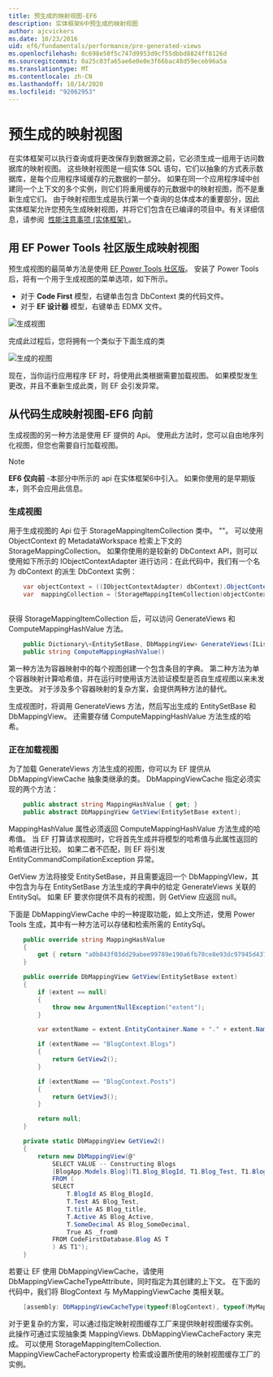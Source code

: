 ```yaml
---
title: 预生成的映射视图-EF6
description: 实体框架6中预生成的映射视图
author: ajcvickers
ms.date: 10/23/2016
uid: ef6/fundamentals/performance/pre-generated-views
ms.openlocfilehash: 0c698e50f5c747d9953d9cf55dbbd8824ff8126d
ms.sourcegitcommit: 0a25c03fa65ae6e0e0e3f66bac48d59eceb96a5a
ms.translationtype: MT
ms.contentlocale: zh-CN
ms.lasthandoff: 10/14/2020
ms.locfileid: "92062953"
---
```

# <a name="pre-generated-mapping-views"></a>预生成的映射视图
在实体框架可以执行查询或将更改保存到数据源之前，它必须生成一组用于访问数据库的映射视图。 这些映射视图是一组实体 SQL 语句，它们以抽象的方式表示数据库，是每个应用程序域缓存的元数据的一部分。 如果在同一个应用程序域中创建同一个上下文的多个实例，则它们将重用缓存的元数据中的映射视图，而不是重新生成它们。 由于映射视图生成是执行第一个查询的总体成本的重要部分，因此实体框架允许您预先生成映射视图，并将它们包含在已编译的项目中。有关详细信息，请参阅  [性能注意事项 (实体框架) ](xref:ef6/fundamentals/performance/perf-whitepaper)。

## <a name="generating-mapping-views-with-the-ef-power-tools-community-edition"></a>用 EF Power Tools 社区版生成映射视图

预生成视图的最简单方法是使用 [EF Power Tools 社区版](https://marketplace.visualstudio.com/items?itemName=ErikEJ.EntityFramework6PowerToolsCommunityEdition)。 安装了 Power Tools 后，将有一个用于生成视图的菜单选项，如下所示。

-   对于 **Code First** 模型，右键单击包含 DbContext 类的代码文件。
-   对于 **EF 设计器** 模型，右键单击 EDMX 文件。

![生成视图](~/ef6/media/generateviews.png)

完成此过程后，您将拥有一个类似于下面生成的类

![生成的视图](~/ef6/media/generatedviews.png)

现在，当你运行应用程序 EF 时，将使用此类根据需要加载视图。 如果模型发生更改，并且不重新生成此类，则 EF 会引发异常。

## <a name="generating-mapping-views-from-code---ef6-onwards"></a>从代码生成映射视图-EF6 向前

生成视图的另一种方法是使用 EF 提供的 Api。 使用此方法时，您可以自由地序列化视图，但您也需要自行加载视图。

> [!NOTE]
> **EF6 仅向前** -本部分中所示的 api 在实体框架6中引入。 如果你使用的是早期版本，则不会应用此信息。

### <a name="generating-views"></a>生成视图

用于生成视图的 Api 位于 StorageMappingItemCollection 类中。 ""。 可以使用 ObjectContext 的 MetadataWorkspace 检索上下文的 StorageMappingCollection。 如果你使用的是较新的 DbContext API，则可以使用如下所示的 IObjectContextAdapter 进行访问：在此代码中，我们有一个名为 dbContext 的派生 DbContext 实例：

``` csharp
    var objectContext = ((IObjectContextAdapter) dbContext).ObjectContext;
    var  mappingCollection = (StorageMappingItemCollection)objectContext.MetadataWorkspace
                                                                        .GetItemCollection(DataSpace.CSSpace);
```

获得 StorageMappingItemCollection 后，可以访问 GenerateViews 和 ComputeMappingHashValue 方法。

``` csharp
    public Dictionary\<EntitySetBase, DbMappingView> GenerateViews(IList<EdmSchemaError> errors)
    public string ComputeMappingHashValue()
```

第一种方法为容器映射中的每个视图创建一个包含条目的字典。 第二种方法为单个容器映射计算哈希值，并在运行时使用该方法验证模型是否自生成视图以来未发生更改。 对于涉及多个容器映射的复杂方案，会提供两种方法的替代。

生成视图时，将调用 GenerateViews 方法，然后写出生成的 EntitySetBase 和 DbMappingView。 还需要存储 ComputeMappingHashValue 方法生成的哈希。

### <a name="loading-views"></a>正在加载视图

为了加载 GenerateViews 方法生成的视图，你可以为 EF 提供从 DbMappingViewCache 抽象类继承的类。 DbMappingViewCache 指定必须实现的两个方法：

``` csharp
    public abstract string MappingHashValue { get; }
    public abstract DbMappingView GetView(EntitySetBase extent);
```

MappingHashValue 属性必须返回 ComputeMappingHashValue 方法生成的哈希值。 当 EF 打算请求视图时，它将首先生成并将模型的哈希值与此属性返回的哈希值进行比较。 如果二者不匹配，则 EF 将引发 EntityCommandCompilationException 异常。

GetView 方法将接受 EntitySetBase，并且需要返回一个 DbMappingVIew，其中包含为与在 EntitySetBase 方法生成的字典中的给定 GenerateViews 关联的 EntitySql。 如果 EF 要求你提供不具有的视图，则 GetView 应返回 null。

下面是 DbMappingViewCache 中的一种提取功能，如上文所述，使用 Power Tools 生成，其中有一种方法可以存储和检索所需的 EntitySql。

``` csharp
    public override string MappingHashValue
    {
        get { return "a0b843f03dd29abee99789e190a6fb70ce8e93dc97945d437d9a58fb8e2afd2e"; }
    }

    public override DbMappingView GetView(EntitySetBase extent)
    {
        if (extent == null)
        {
            throw new ArgumentNullException("extent");
        }

        var extentName = extent.EntityContainer.Name + "." + extent.Name;

        if (extentName == "BlogContext.Blogs")
        {
            return GetView2();
        }

        if (extentName == "BlogContext.Posts")
        {
            return GetView3();
        }

        return null;
    }

    private static DbMappingView GetView2()
    {
        return new DbMappingView(@"
            SELECT VALUE -- Constructing Blogs
            [BlogApp.Models.Blog](T1.Blog_BlogId, T1.Blog_Test, T1.Blog_title, T1.Blog_Active, T1.Blog_SomeDecimal)
            FROM (
            SELECT
                T.BlogId AS Blog_BlogId,
                T.Test AS Blog_Test,
                T.title AS Blog_title,
                T.Active AS Blog_Active,
                T.SomeDecimal AS Blog_SomeDecimal,
                True AS _from0
            FROM CodeFirstDatabase.Blog AS T
            ) AS T1");
    }
```

若要让 EF 使用 DbMappingViewCache，请使用 DbMappingViewCacheTypeAttribute，同时指定为其创建的上下文。 在下面的代码中，我们将 BlogContext 与 MyMappingViewCache 类相关联。

``` csharp
    [assembly: DbMappingViewCacheType(typeof(BlogContext), typeof(MyMappingViewCache))]
```

对于更复杂的方案，可以通过指定映射视图缓存工厂来提供映射视图缓存实例。 此操作可通过实现抽象类 MappingViews. DbMappingViewCacheFactory 来完成。 可以使用 StorageMappingItemCollection. MappingViewCacheFactoryproperty 检索或设置所使用的映射视图缓存工厂的实例。
